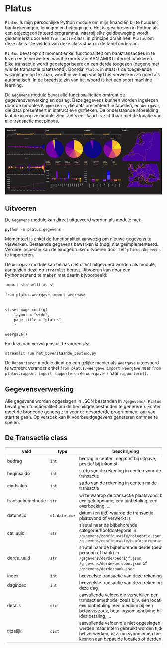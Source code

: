 # Platus

`Platus` is mijn persoonlijke Python module om mijn financiën bij te houden: bankrekeningen, leningen en beleggingen. Het is geschreven in Python als een objectgeoriënteerd programma, waarbij elke geldbeweging wordt gekenmerkt door een `Transactie` class: in principe draait heel `Platus` om deze class. De velden van deze class staan in de tabel onderaan. 

`Platus` bevat op dit moment enkel functionaliteit om banktransacties in te lezen en te verwerken vanaf exports van ABN AMRO internet bankieren. Elke transactie wordt gecategoriseerd en een derde toegezen (degene met wie de transactie plaatsvond). Doordat `Platus` in staat is de toegekende wijzigingen op te slaan, wordt in verloop van tijd het verwerken zo goed als automatisch. In de breedste zin van het woord is het een soort machine learning.

De `Gegevens` module bevat alle functionaliteiten omtrent de gegevensverwerking en opslag. Deze gegevens kunnen worden ingelezen door de modules `Rapporteren`, die data presenteert in tabellen, en `Weergave`, die data presenteert in interactieve grafieken. De onderstaande afbeelding laat de `Weergave` module zien. Zelfs een kaart is zichtbaar met de locatie van alle transactie met pinpas.

![alt text][logo]

## Uitvoeren

De `Gegevens` module kan direct uitgevoerd worden als module met:

```
python -m platus.gegevens
```
Momenteel is enkel de functionaliteit aanwezig om nieuwe gegevens te verwerken. Bestaande gegevens bewerken is (nog) niet geïmplementeerd. Verdere inspectie kan de eindgebruiker uitvoeren door zelf `platus.Gegevens` te importeren.

De `Weergave` module kan helaas niet direct uitgevoerd worden als module, aangezien deze op `streamlit` berust. Uitvoeren kan door een Pythonbestand te maken met daarin bijvoorbeeld:

```
import streamlit as st

from platus.weergave import weergave


st.set_page_config(
    layout = "wide",
    page_title = "platus",
    )

weergave()
```
En deze dan vervolgens uit te voeren als:

```
streamlit run het_bovenstaande_bestand.py
```

De `Rapporteren` module dient op een gelijke manier als `Weergave` uitgevoerd te worden: verander enkel `from platus.weergave import weergave` naar `from platus.rapport import rapporteren` en `weergave()` naar `rapportern()`.

## Gegevensverwerking

Alle gegevens worden opgeslagen in JSON bestanden in `/gegevens/`. `Platus` bevat geen functionaliteit om de benodigde bestanden te genereren. Echter moet de broncode genoeg zijn voor de gevorderde programmeur om van start te gaan. Op verzoek kan ik voorbeeldgegevens genereren om mee te spelen.

## De Transactie class

| **veld**          | **type**      | **beschrijving**                                                                                                                                                                          |
|-------------------|---------------|-------------------------------------------------------------------------------------------------------------------------------------------------------------------------------------------|
| bedrag            | `int`         | bedrag in centen, negatief bij uitgave, positief bij inkomst                                                                                                                              |
| beginsaldo        | `int`         | saldo van de rekening in centen voor de transactie                                                                                                                                        |
| eindsaldo         | `int`         | saldo van de rekening in centen na de transactie                                                                                                                                          |
| transactiemethode | `str`         | wijze waarop de transactie plaatsvond, bijv. een geldopname, een pinbetaling, een overboeking, ...                                                                                        |
| datumtijd         | `dt.datetime` | datum (en tijd) waarop de transactie plaatsvond of verwerkt is                                                                                                                            |
| cat_uuid          | `str`         | sleutel naar de bijbehorende categorie/hoofdcategorie in `/gegevens/configuratie/categorie.json` en `/gegevens/configuratie/hoofdcategorie.json`                                          |
| derde_uuid        | `str`         | sleutel naar de bijbehorende derde (bedrijf, persoon of bank) in `/gegevens/derde/bedrijf.json`, `/gegevens/derde/persoon.json` of `/gegevens/derde/bank.json`                            |
| index             | `int`         | hoeveelste transactie van deze rekening                                                                                                                                                   |
| dagindex          | `int`         | hoeveelste transactie van deze rekening op deze dag                                                                                                                                       |
| details           | `dict`        | aanvullende velden die verschillen per transactiemethode, zoals bijv. een locatie bij een pinbetaling, een medium bij een betaalverzoek, betalingsomschrijving bij een idealbetaling, ... |
| tijdelijk         | `dict`        | aanvullende velden die niet opgeslagen worden maar intern gebruikt worden tijdens het verwerken, bijv. om synoniemen toe te kennen aan bepaalde locaties of derden                        |

[logo]: https://github.com/ButerBreaGrieneTsiis/platus/blob/main/assets/weergave.png "Streamlit Weergave"
